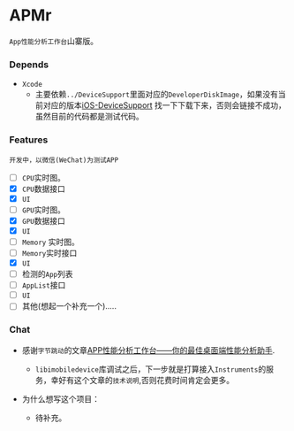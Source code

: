 # APMr
`App性能分析工作台`山寨版。

### Depends

- `Xcode` 
  - 主要依赖`../DeviceSupport`里面对应的`DeveloperDiskImage`，如果没有当前对应的版本[iOS-DeviceSupport](https://github.com/iGhibli/iOS-DeviceSupport) 找一下下载下来，否则会链接不成功，虽然目前的代码都是测试代码。

### Features

`开发中，以微信(WeChat)为测试APP`

- [ ]  `CPU`实时图。
  - [x]  `CPU`数据接口
  - [x]  `UI` 
- [ ]  `GPU`实时图。
  - [x]  `GPU`数据接口
  - [x]  `UI`
- [ ]  `Memory` 实时图。
  - [ ]  `Memory`实时接口
  - [x]  `UI`
- [ ]  检测的`App`列表
  - [ ]  `AppList`接口
  - [ ]   `UI`
- [ ] 其他(想起一个补充一个).....

### Chat

- 感谢`字节跳动`的文章[APP性能分析工作台——你的最佳桌面端性能分析助手](https://juejin.cn/post/7052577178587758605).
  - `libimobiledevice`库调试之后，下一步就是打算接入`Instruments`的服务，幸好有这个文章的`技术说明`,否则花费时间肯定会更多。

- 为什么想写这个项目：
  - 待补充。